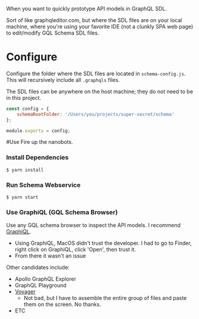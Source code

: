 When you want to quickly prototype API models in GraphQL SDL. 

Sort of like graphqleditor.com,
but where the SDL files are on your local machine, where you're using your favorite IDE
(not a clunkly SPA web page) to edit/modify GQL Schema SDL files.

# Configure
Configure the folder where the SDL files are located in `schema-config.js`.
This will recursively include all `.graphqls` files.

The SDL files can be anywhere on the host machine; they do not need
to be in this project.
```js
const config = {
    schemaRootFolder: '/Users/you/projects/super-secret/schema'
};

module.exports = config;
```

#Use
Fire up the nanobots.

### Install Dependencies
`$ yarn install`

### Run Schema Webservice
`$ yarn start`

### Use GraphiQL (GQL Schema Browser)
Use any GQL schema browser to inspect the API models. I recommend [GraphiQL](https://www.electronjs.org/apps/graphiql).
* Using GraphiQL, MacOS didn't trust the developer. I had to go to Finder, right click on GraphiQL, click 'Open', then trust it. 
* From there it wasn't an issue

Other candidates include:
* Apollo GraphQL Explorer
* GraphQL Playground
* [Voyager](https://apis.guru/graphql-voyager/)
  * Not bad, but I have to assemble the entire group of files and paste them on the screen. No thanks.
* ETC
